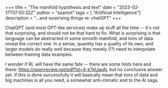 +++
title = "The manifold hypothesis and text"
date = "2023-02-17T07:50:32Z"
author = "ssamot"
tags = [ "Artificial Intelligence"]
description = "...and surprising things re: chatGPT"
+++

ChatGPT (and most GPT-like services) make up stuff all the time -- it's not that surprising, and should not be that hard to fix. What is surprising is that language can be abstracted in some smooth manifold, and tons of data reveal the correct one. In a sense, quantity has a quality of its own, and larger models do really well because they merely (!?) need to interpolate between training data examples. 

I wonder if RL will have the same fate -- there are some hints here and there: https://openreview.net/pdf?id=4-k7kUavAj, but no conclusive answer yet. If this is done successfully it will basically mean that tons of data and big machines is all you need, a somewhat anti-climatic end to the AI saga. 